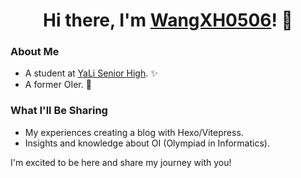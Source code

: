 <h1 align="center">Hi there, I'm <a href="welcome.wangxh.top">WangXH0506</a>! 👋</h1>

### About Me

* A student at [YaLi Senior High](http://www.yali.hn.cn/). ✨
* A former OIer. 🎉

### What I'll Be Sharing

* My experiences creating a blog with Hexo/Vitepress.
* Insights and knowledge about OI (Olympiad in Informatics).

I'm excited to be here and share my journey with you!

